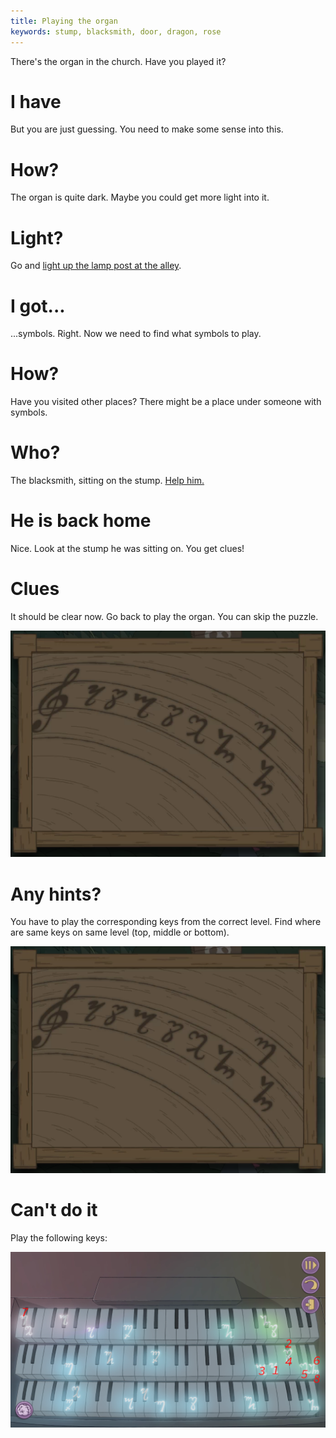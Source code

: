 ```yaml
---
title: Playing the organ
keywords: stump, blacksmith, door, dragon, rose
---
```


There's the organ in the church. Have you played it?

# I have
But you are just guessing. You need to make some sense into this.

# How?
The organ is quite dark. Maybe you could get more light into it.

# Light?
Go and [light up the lamp post at the alley](072-lamp-post.md).

# I got...
...symbols. Right. Now we need to find what symbols to play.

# How?
Have you visited other places? There might be a place under someone with symbols.

# Who?
The blacksmith, sitting on the stump. [Help him.](045-blacksmith.md)

# He is back home
Nice. Look at the stump he was sitting on. You get clues!

# Clues
It should be clear now. Go back to play the organ. You can skip the puzzle.

![Clue to organ](075-organ-clues.png)

# Any hints?
You have to play the corresponding keys from the correct level. Find where are same keys on same level (top, middle or bottom).

![Clue to organ](075-organ-clues.png)

# Can't do it
Play the following keys:

![Keys to play](075-organ-keys.png)
